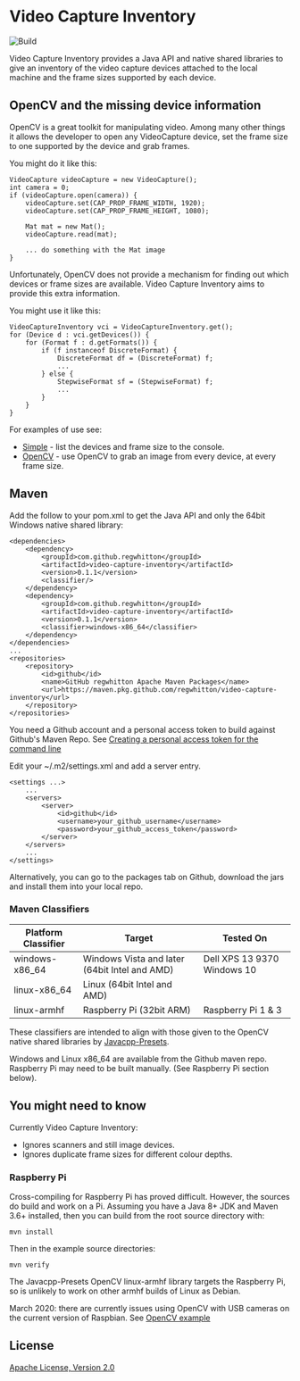 # Video Capture Inventory

![Build](https://github.com/regwhitton/video-capture-inventory/workflows/Build/badge.svg)

Video Capture Inventory provides a Java API and native shared libraries to give an inventory of
the video capture devices attached to the local machine and the frame sizes supported by each
device.

## OpenCV and the missing device information

OpenCV is a great toolkit for manipulating video.  Among many other things it allows the developer
to open any VideoCapture device, set the frame size to one supported by the device and grab frames.

You might do it like this:

    VideoCapture videoCapture = new VideoCapture();
    int camera = 0;
    if (videoCapture.open(camera)) {
        videoCapture.set(CAP_PROP_FRAME_WIDTH, 1920);
        videoCapture.set(CAP_PROP_FRAME_HEIGHT, 1080);
    
        Mat mat = new Mat();
        videoCapture.read(mat);
    
        ... do something with the Mat image
    }

Unfortunately, OpenCV does not provide a mechanism for finding out which devices or frame sizes are available.  Video Capture Inventory aims to provide this extra information.

You might use it like this:

    VideoCaptureInventory vci = VideoCaptureInventory.get();
    for (Device d : vci.getDevices()) {
        for (Format f : d.getFormats()) {
            if (f instanceof DiscreteFormat) {
                DiscreteFormat df = (DiscreteFormat) f;
                ...
            } else {
                StepwiseFormat sf = (StepwiseFormat) f;
                ...
            }
        }
    }

For examples of use see:

* [Simple](./examples/simple/src/main/java/com/github/regwhitton/videocaptureinventory/example/simple/SimpleExample.java) - list the devices and frame size to the console.
* [OpenCV](./examples/opencv/src/main/java/com/github/regwhitton/videocaptureinventory/example/opencv/OpenCvExample.java) - use OpenCV to grab an image from every device, at every frame size.

## Maven

Add the follow to your pom.xml to get the Java API and only the 64bit Windows native shared library:

    <dependencies>
        <dependency>
            <groupId>com.github.regwhitton</groupId>
            <artifactId>video-capture-inventory</artifactId>
            <version>0.1.1</version>
            <classifier/>
        </dependency>
        <dependency>
            <groupId>com.github.regwhitton</groupId>
            <artifactId>video-capture-inventory</artifactId>
            <version>0.1.1</version>
            <classifier>windows-x86_64</classifier>
        </dependency>
    </dependencies>
    ...
    <repositories>
        <repository>
            <id>github</id>
            <name>GitHub regwhitton Apache Maven Packages</name>
            <url>https://maven.pkg.github.com/regwhitton/video-capture-inventory</url>
        </repository>
    </repositories>

You need a Github account and a personal access token to build against Github's Maven Repo.
See [Creating a personal access token for the command line](https://help.github.com/en/github/authenticating-to-github/creating-a-personal-access-token-for-the-command-line)

Edit your ~/.m2/settings.xml and add a server entry.

    <settings ...>
        ...
        <servers>
            <server>
                <id>github</id>
                <username>your_github_username</username>
                <password>your_github_access_token</password>
            </server>
        </servers>
        ...
    </settings>

Alternatively, you can go to the packages tab on Github, download the jars and install them into your local repo.

### Maven Classifiers

| Platform Classifier | Target                                        | Tested On                    |
| ------------------- | --------------------------------------------- | ---------------------------- |
| windows-x86\_64     | Windows Vista and later (64bit Intel and AMD) | Dell XPS 13 9370 Windows 10  |
| linux-x86\_64       | Linux (64bit Intel and AMD)                   |                              |
| linux-armhf         | Raspberry Pi (32bit ARM)                      | Raspberry Pi 1 & 3           |

These classifiers are intended to align with those given to the OpenCV native shared libraries by [Javacpp-Presets](https://github.com/bytedeco/javacpp-presets).

Windows and Linux x86\_64 are available from the Github maven repo.  Raspberry Pi may need to be built manually. (See Raspberry Pi section below).

## You might need to know

Currently Video Capture Inventory:

* Ignores scanners and still image devices.
* Ignores duplicate frame sizes for different colour depths.

### Raspberry Pi

Cross-compiling for Raspberry Pi has proved difficult. However, the sources do build and work on a Pi.  Assuming you have a Java 8+ JDK and Maven 3.6+ installed, then you can build from the root source directory with:

    mvn install

Then in the example source directories:

    mvn verify

The Javacpp-Presets OpenCV linux-armhf library targets the Raspberry Pi, so is unlikely to work on other armhf builds of Linux as Debian.

March 2020: there are currently issues using OpenCV with USB cameras on the current version of Raspbian. See [OpenCV example](./examples/opencv/src/main/java/com/github/regwhitton/videocaptureinventory/example/opencv/OpenCvExample.java)

## License

[Apache License, Version 2.0](https://www.apache.org/licenses/LICENSE-2.0.txt)
